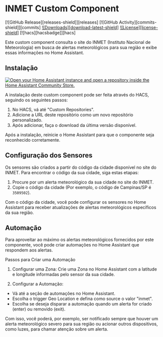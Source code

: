 # INMET Custom Component

[![GitHub Release][releases-shield]][releases]
[![GitHub Activity][commits-shield]][commits]
[![Downloads][download-latest-shield]](Downloads)
[![License][license-shield]](LICENSE)
[![hacs][hacsbadge]][hacs]

Este custom component consulta o site do INMET (Instituto Nacional de Meteorologia) em busca de alertas meteorológicos para sua região e exibe essas informações no Home Assistant.

## Instalação
[![Open your Home Assistant instance and open a repository inside the Home Assistant Community Store.](https://my.home-assistant.io/badges/hacs_repository.svg)](https://my.home-assistant.io/redirect/hacs_repository/?owner=sigrist&repository=inmet&category=Integration)

A instalação deste custom component pode ser feita através do HACS, seguindo os seguintes passos:

1. No HACS, vá até "Custom Repositories".
2. Adicione a URL deste repositório como um novo repositório personalizado.
3. Após adicionar, faça o download da última versão disponível.

Após a instalação, reinicie o Home Assistant para que o componente seja reconhecido corretamente.

## Configuração dos Sensores

Os sensores são criados a partir do código da cidade disponível no site do INMET. Para encontrar o código da sua cidade, siga estas etapas:

1. Procure por um alerta meteorológico da sua cidade no site do INMET.
2. Copie o código da cidade (Por exemplo, o código de Campinas/SP é `3509502`).

Com o código da cidade, você pode configurar os sensores no Home Assistant para receber atualizações de alertas meteorológicos específicos da sua região.

## Automação

Para aproveitar ao máximo os alertas meteorológicos fornecidos por este componente, você pode criar automações no Home Assistant que respondem aos alertas.

Passos para Criar uma Automação

1. Configurar uma Zona: Crie uma Zona no Home Assistant com a latitude e longitude informadas pelo sensor da sua cidade.

2. Configurar a Automação:
* Vá até a seção de automações no Home Assistant.
* Escolha o trigger Geo Location e defina como source o valor "inmet".
* Escolha se deseja disparar a automação quando um alerta for criado (enter) ou removido (exit).

Com isso, você poderá, por exemplo, ser notificado sempre que houver um alerta meteorológico severo para sua região ou acionar outros dispositivos, como luzes, para chamar atenção sobre um alerta.



